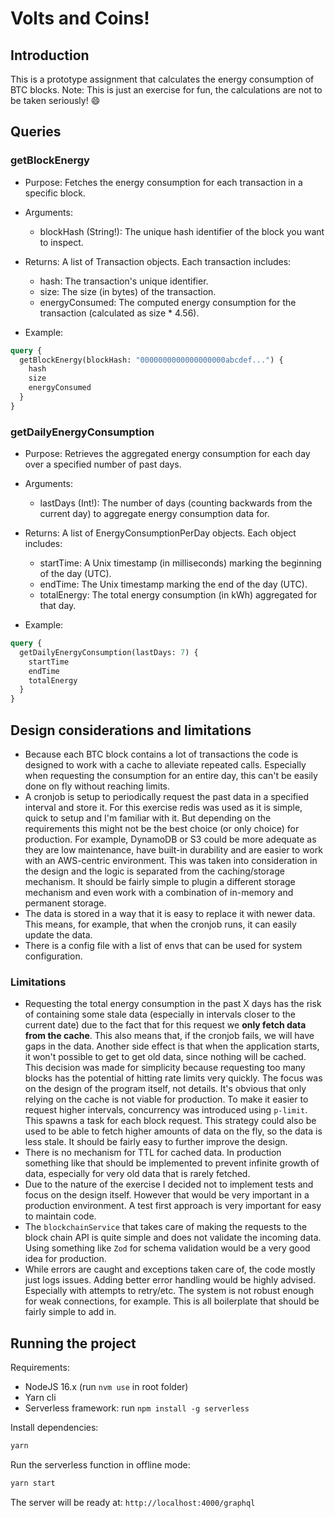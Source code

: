# Volts and Coins!
## Introduction
This is a prototype assignment that calculates the energy consumption of BTC blocks.
Note: This is just an exercise for fun, the calculations are not to be taken seriously! 😄

## Queries
### getBlockEnergy
- Purpose:
Fetches the energy consumption for each transaction in a specific block.

- Arguments:
  - blockHash (String!): The unique hash identifier of the block you want to inspect.

- Returns:
A list of Transaction objects. Each transaction includes:
  - hash: The transaction's unique identifier.
  - size: The size (in bytes) of the transaction.
  - energyConsumed: The computed energy consumption for the transaction (calculated as size * 4.56).

- Example:
```graphql
query {
  getBlockEnergy(blockHash: "0000000000000000000abcdef...") {
    hash
    size
    energyConsumed
  }
}
```

### getDailyEnergyConsumption
- Purpose:
Retrieves the aggregated energy consumption for each day over a specified number of past days.

- Arguments:
  - lastDays (Int!): The number of days (counting backwards from the current day) to aggregate energy consumption data for.

- Returns:
A list of EnergyConsumptionPerDay objects. Each object includes:
  - startTime: A Unix timestamp (in milliseconds) marking the beginning of the day (UTC).
  - endTime: The Unix timestamp marking the end of the day (UTC).
  - totalEnergy: The total energy consumption (in kWh) aggregated for that day.

- Example:
```graphql
query {
  getDailyEnergyConsumption(lastDays: 7) {
    startTime
    endTime
    totalEnergy
  }
}
```

## Design considerations and limitations
- Because each BTC block contains a lot of transactions the code is designed to work with a cache to alleviate repeated
calls. Especially when requesting the consumption for an entire day, this can't be easily done on fly without reaching
limits.
- A cronjob is setup to periodically request the past data in a specified interval and store it.
For this exercise redis was used as it is simple, quick to setup and I'm familiar with it. But depending on the
requirements this might not be the best choice (or only choice) for production. For example, DynamoDB or S3 could be
more adequate as they are low maintenance, have built-in durability and are easier to work with an AWS-centric
environment.
This was taken into consideration in the design and the logic is separated from the caching/storage mechanism. It should
be fairly simple to plugin a different storage mechanism and even work with a combination of in-memory and permanent
storage.
- The data is stored in a way that it is easy to replace it with newer data. This means, for example, that when the
cronjob runs, it can easily update the data.
- There is a config file with a list of envs that can be used for system configuration.

### Limitations
- Requesting the total energy consumption in the past X days has the risk of containing some stale data (especially in
intervals closer to the current date) due to the fact that for this request we **only fetch data from the cache**.
This also means that, if the cronjob fails, we will have gaps in the data. Another side effect is that when the
application starts, it won't possible to get to get old data, since nothing will be cached. This decision was
made for simplicity because requesting too many blocks has the potential of hitting rate limits very quickly. The focus
was on the design of the program itself, not details. It's obvious that only relying on the cache is not viable for
production. To make it easier to request higher intervals, concurrency was introduced using `p-limit`. This spawns a task
for each block request. This strategy could also be used to be able to fetch higher amounts of data on the fly, so the
data is less stale. It should be fairly easy to further improve the design.
- There is no mechanism for TTL for cached data. In production something like that should be implemented to prevent
infinite growth of data, especially for very old data that is rarely fetched.
- Due to the nature of the exercise I decided not to implement tests and focus on the design itself. However that would
be very important in a production environment. A test first approach is very important for easy to maintain code.
- The `blockchainService` that takes care of making the requests to the block chain API is quite simple and does not validate
the incoming data. Using something like `Zod` for schema validation would be a very good idea for production.
- While errors are caught and exceptions taken care of, the code mostly just logs issues. Adding better error handling
would be highly advised. Especially with attempts to retry/etc. The system is not robust enough for weak connections, for example.
This is all boilerplate that should be fairly simple to add in.

## Running the project
Requirements:
- NodeJS 16.x (run `nvm use` in root folder)
- Yarn cli
- Serverless framework: run `npm install -g serverless`

Install dependencies:

```sh
yarn
```

Run the serverless function in offline mode:

```sh
yarn start
```

The server will be ready at: `http://localhost:4000/graphql`

